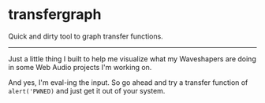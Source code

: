 transfergraph
=============

Quick and dirty tool to graph transfer functions.

-------------
Just a little thing I built to help me visualize what my Waveshapers are doing in some Web Audio projects I'm working on.

And yes, I'm eval-ing the input. So go ahead and try a transfer function of `alert('PWNED)` and just get it out of your system.
